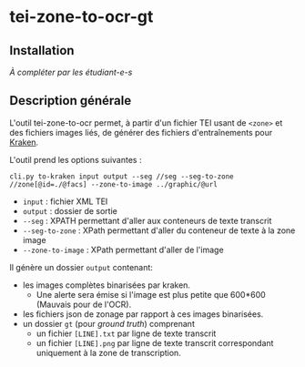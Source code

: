 # tei-zone-to-ocr-gt

## Installation

*À compléter par les étudiant-e-s*

## Description générale

L'outil tei-zone-to-ocr permet, à partir d'un fichier TEI usant de `<zone>` et des fichiers images liés, de générer des fichiers d'entraînements pour [Kraken](https://github.com/kba/kraken).

L'outil prend les options suivantes :

`cli.py to-kraken input output --seg //seg --seg-to-zone //zone[@id=./@facs] --zone-to-image ../graphic/@url`
- `input` : fichier XML TEI
- `output` : dossier de sortie
- `--seg` : XPATH permettant d'aller aux conteneurs de texte transcrit
- `--seg-to-zone` : XPath permettant d'aller du conteneur de texte à la zone image
- `--zone-to-image` : XPath permettant d'aller de l'image

Il génère un dossier `output` contenant:
- les images complètes binarisées par kraken.
	- Une alerte sera émise si l'image est plus petite que 600*600 (Mauvais pour de l'OCR).
- les fichiers json de zonage par rapport à ces images binarisées.
- un dossier `gt` (pour *ground truth*) comprenant
	- un fichier `[LINE].txt` par ligne de texte transcrit
	- un fichier `[LINE].png` par ligne de texte transcrit correspondant uniquement à la zone de transcription.
